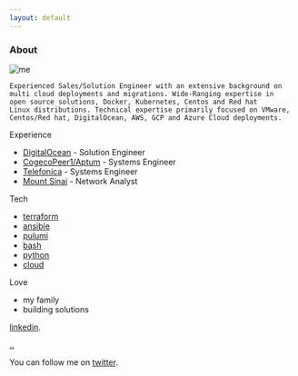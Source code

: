 ```yaml
---
layout: default
---
```


### About

![me](../../img/me.png)

```
Experienced Sales/Solution Engineer with an extensive background on 
multi cloud deployments and migrations. Wide-Ranging expertise in 
open source solutions, Docker, Kubernetes, Centos and Red hat 
Linux distributions. Technical expertise primarily focused on VMware, 
Centos/Red hat, DigitalOcean, AWS, GCP and Azure Cloud deployments.
```

Experience

*   [DigitalOcean](https://www.digitalocean.com/) - Solution Engineer
*   [CogecoPeer1/Aptum](https://www.aptum.com/) - Systems Engineer
*   [Telefonica](https://www.telefonica.com/) - Systems Engineer
*   [Mount Sinai](https://www.msmc.com/) - Network Analyst

Tech

*   [terraform](https://www.terraform.io/)
*   [ansible](https://www.ansible.com/)
*   [pulumi](https://www.pulumi.com/)
*   [bash](https://www.gnu.org/software/bash/)
*   [python](https://www.python.org/)
*   [cloud](https://en.wikipedia.org/wiki/Cloud)

Love

*   my family
*   building solutions

[linkedin](https://www.linkedin.com/in/reyesalexis/).

[..](../)

You can follow me on [twitter](https://twitter.com/_areyesjr).